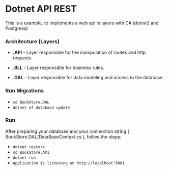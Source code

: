# Dotnet API REST

This is a example, to implements a web api in layers with C# (dotnet) and Postgresql


### Architecture (Layers)

* **.API** - Layer responsible for the manipulation of routes and http requests.

* **.BLL** - Layer responsible for business rules.

* **.DAL** - Layer responsible for data modeling and access to the database.

### Run Migrations
* `cd BookStore.DAL`
* `dotnet ef database update`


### Run
After preparing your database and your connection string ( BookStore.DAL/DataBaseContext.cs ), follow the steps:

* `dotnet restore`
* `cd BookStore.API`
* `dotnet run`
* `Application is listening on http://localhost:5001`
